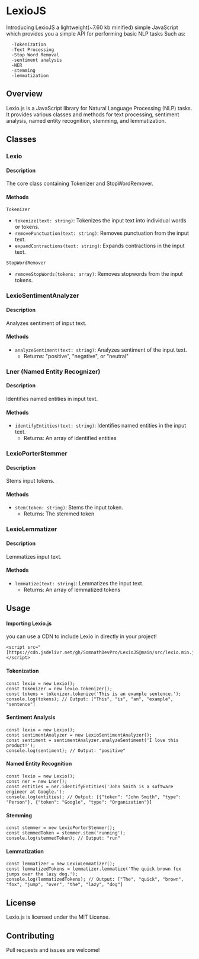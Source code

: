 # LexioJS
Introducing LexioJS a lightweight(~7.60 kb minified) simple JavaScript which provides you a simple API for performing basic NLP tasks Such as:
```
  -Tokenization
  -Text Processing 
  -Stop Word Removal
  -sentiment analysis 
  -NER
  -stemming
  -lemmatization
```
## Overview

Lexio.js is a JavaScript library for Natural Language Processing (NLP) tasks. It provides various classes and methods for text processing, sentiment analysis, named entity recognition, stemming, and lemmatization.


## Classes


### Lexio


#### Description

The core class containing Tokenizer and StopWordRemover.


#### Methods


`Tokenizer`


- `tokenize(text: string)`: Tokenizes the input text into individual words or tokens.
- `removePunctuation(text: string)`: Removes punctuation from the input text.
- `expandContractions(text: string)`: Expands contractions in the input text.


`StopWordRemover`


- `removeStopWords(tokens: array)`: Removes stopwords from the input tokens.


### LexioSentimentAnalyzer


#### Description

Analyzes sentiment of input text.


#### Methods


- `analyzeSentiment(text: string)`: Analyzes sentiment of the input text.
    - Returns: "positive", "negative", or "neutral"


### Lner (Named Entity Recognizer)


#### Description

Identifies named entities in input text.


#### Methods


- `identifyEntities(text: string)`: Identifies named entities in the input text.
    - Returns: An array of identified entities


### LexioPorterStemmer


#### Description

Stems input tokens.


#### Methods


- `stem(token: string)`: Stems the input token.
    - Returns: The stemmed token


### LexioLemmatizer


#### Description

Lemmatizes input text.


#### Methods


- `lemmatize(text: string)`: Lemmatizes the input text.
    - Returns: An array of lemmatized tokens


## Usage


#### Importing Lexio.js
you can use a CDN to include Lexio in directly in your project!
```
<script src="[https://cdn.jsdelivr.net/gh/SomnathDevPro/LexioJS@main/src/lexio.min.js]"></script>
```


#### Tokenization

```
const lexio = new Lexio();
const tokenizer = new lexio.Tokenizer();
const tokens = tokenizer.tokenize('This is an example sentence.');
console.log(tokens); // Output: ["This", "is", "an", "example", "sentence"]
```


#### Sentiment Analysis

```
const lexio = new Lexio();
const sentimentAnalyzer = new LexioSentimentAnalyzer();
const sentiment = sentimentAnalyzer.analyzeSentiment('I love this product!');
console.log(sentiment); // Output: "positive"
```


#### Named Entity Recognition

```
const lexio = new Lexio();
const ner = new Lner();
const entities = ner.identifyEntities('John Smith is a software engineer at Google.');
console.log(entities); // Output: [{"token": "John Smith", "type": "Person"}, {"token": "Google", "type": "Organization"}]
```


#### Stemming

```
const stemmer = new LexioPorterStemmer();
const stemmedToken = stemmer.stem('running');
console.log(stemmedToken); // Output: "run"
```


#### Lemmatization

```
const lemmatizer = new LexioLemmatizer();
const lemmatizedTokens = lemmatizer.lemmatize('The quick brown fox jumps over the lazy dog.');
console.log(lemmatizedTokens); // Output: ["The", "quick", "brown", "fox", "jump", "over", "the", "lazy", "dog"]
```


## License

Lexio.js is licensed under the MIT License.


## Contributing


Pull requests and issues are welcome!
